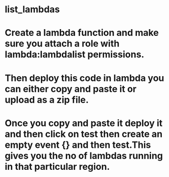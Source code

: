 # list_lambdas

# Create a lambda function and make sure you attach a role with lambda:lambdalist permissions.

# Then deploy this code in lambda you can either copy and paste it or upload as a zip file.

# Once you copy and paste it deploy it and then click on test then create an empty event {} and then test.This gives you the no of lambdas running in that particular region.


